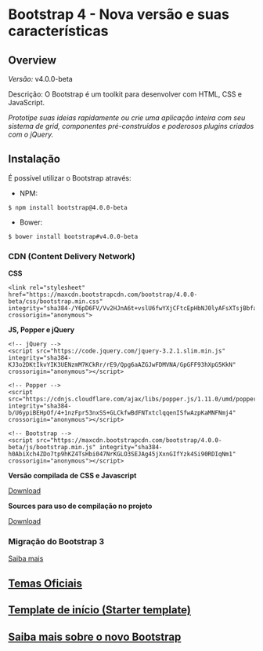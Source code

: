 # Bootstrap 4 - Nova versão e suas características

## Overview

*Versão:* v4.0.0-beta

Descrição: O Bootstrap é um toolkit para desenvolver com HTML, CSS e JavaScript.

*Prototipe suas ideias rapidamente ou crie uma aplicação inteira com seu sistema de grid, componentes pré-construídos e poderosos plugins criados com o jQuery.*

## Instalação

É possível utilizar o Bootstrap através: 

- NPM:

```
$ npm install bootstrap@4.0.0-beta
```

- Bower:

```
$ bower install bootstrap#v4.0.0-beta
```

### CDN (Content Delivery Network)

**CSS**

```
<link rel="stylesheet" href="https://maxcdn.bootstrapcdn.com/bootstrap/4.0.0-beta/css/bootstrap.min.css" integrity="sha384-/Y6pD6FV/Vv2HJnA6t+vslU6fwYXjCFtcEpHbNJ0lyAFsXTsjBbfaDjzALeQsN6M" crossorigin="anonymous">
```

**JS, Popper e jQuery**

```
<!-- jQuery -->
<script src="https://code.jquery.com/jquery-3.2.1.slim.min.js" integrity="sha384-KJ3o2DKtIkvYIK3UENzmM7KCkRr/rE9/Qpg6aAZGJwFDMVNA/GpGFF93hXpG5KkN" crossorigin="anonymous"></script>

<!-- Popper -->
<script src="https://cdnjs.cloudflare.com/ajax/libs/popper.js/1.11.0/umd/popper.min.js" integrity="sha384-b/U6ypiBEHpOf/4+1nzFpr53nxSS+GLCkfwBdFNTxtclqqenISfwAzpKaMNFNmj4" crossorigin="anonymous"></script>

<!-- Bootstrap -->
<script src="https://maxcdn.bootstrapcdn.com/bootstrap/4.0.0-beta/js/bootstrap.min.js" integrity="sha384-h0AbiXch4ZDo7tp9hKZ4TsHbi047NrKGLO3SEJAg45jXxnGIfYzk4Si90RDIqNm1" crossorigin="anonymous"></script>
```

**Versão compilada de CSS e Javascript**

[Download](https://github.com/twbs/bootstrap/releases/download/v4.0.0-beta/bootstrap-4.0.0-beta-dist.zip)

**Sources para uso de compilação no projeto**

[Download](https://github.com/twbs/bootstrap/releases/download/v4.0.0-beta/bootstrap-4.0.0-beta-dist.zip)

### Migração do Bootstrap 3

[Saiba mais](https://getbootstrap.com/docs/4.0/migration/)

## [Temas Oficiais](https://themes.getbootstrap.com/)

## [Template de início (Starter template)](./starter-template.html)

## [Saiba mais sobre o novo Bootstrap](./inside.md)
